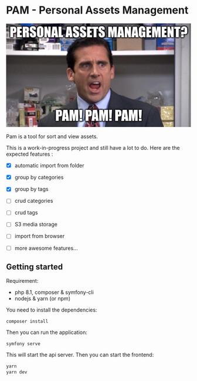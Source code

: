 # PAM - Personal Assets Management

![](./public/pam.jpg)

Pam is a tool for sort and view assets.


This is a work-in-progress project and still have a lot to do. Here are the expected features : 
- [x] automatic import from folder
- [x] group by categories
- [x] group by tags 
- [ ] crud categories
- [ ] crud tags
- [ ] S3 media storage
- [ ] import from browser
- [ ] more awesome features...


## Getting started

Requirement:
- php 8.1, composer & symfony-cli
- nodejs & yarn (or npm)

You need to install the dependencies:

```
composer install
```

Then you can run the application:

```
symfony serve
```

This will start the api server. Then you can start the frontend:

```
yarn
yarn dev
```